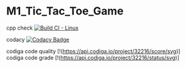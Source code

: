 # M1_Tic_Tac_Toe_Game


cpp check [![Build CI - Linux](https://github.com/SaiRatnakarGit/M1_Tic_Tac_Toe_Game/actions/workflows/c-cpp.yml/badge.svg)](https://github.com/SaiRatnakarGit/M1_Tic_Tac_Toe_Game/actions/workflows/c-cpp.yml)

codacy [![Codacy Badge](https://app.codacy.com/project/badge/Grade/2976f77f43014017ab01bfa97539cae0)](https://www.codacy.com/gh/SaiRatnakarGit/M1_Tic_Tac_Toe_Game/dashboard?utm_source=github.com&amp;utm_medium=referral&amp;utm_content=SaiRatnakarGit/M1_Tic_Tac_Toe_Game&amp;utm_campaign=Badge_Grade)

codiga code quality [!(https://api.codiga.io/project/32216/score/svg)]
codiga code grade [!(https://api.codiga.io/project/32216/status/svg)]
